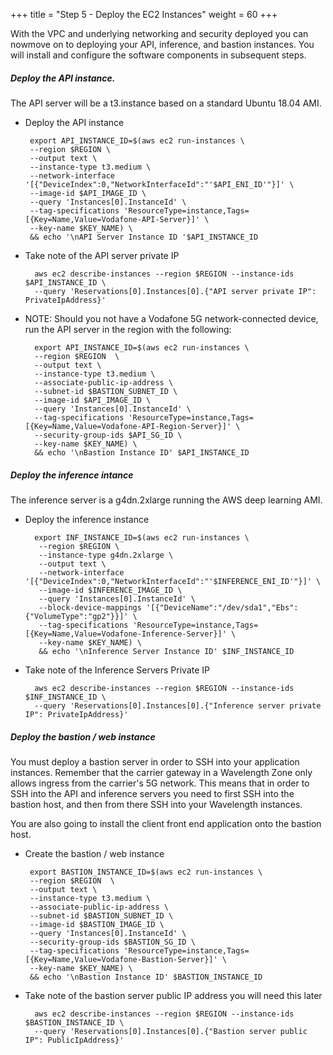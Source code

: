+++
title = "Step 5 - Deploy the EC2 Instances"
weight = 60
+++

With the VPC and underlying networking and security deployed you can nowmove on to deploying your API, inference, and bastion instances.   You will install and configure the software components in subsequent steps. 

##### Deploy the API instance. 

The API server will be a t3.instance based on a standard Ubuntu 18.04 AMI.

*  Deploy the API instance

        export API_INSTANCE_ID=$(aws ec2 run-instances \
        --region $REGION \
        --output text \
        --instance-type t3.medium \
        --network-interface '[{"DeviceIndex":0,"NetworkInterfaceId":"'$API_ENI_ID'"}]' \
        --image-id $API_IMAGE_ID \
        --query 'Instances[0].InstanceId' \
        --tag-specifications 'ResourceType=instance,Tags=[{Key=Name,Value=Vodafone-API-Server}]' \
        --key-name $KEY_NAME) \
        && echo '\nAPI Server Instance ID '$API_INSTANCE_ID


* Take note of the API server private IP

        aws ec2 describe-instances --region $REGION --instance-ids $API_INSTANCE_ID \
        --query 'Reservations[0].Instances[0].{"API server private IP": PrivateIpAddress}'  

* NOTE: Should you not have a Vodafone 5G network-connected device, run the API server in the region with the following:
        
        export API_INSTANCE_ID=$(aws ec2 run-instances \
        --region $REGION  \
        --output text \
        --instance-type t3.medium \
        --associate-public-ip-address \
        --subnet-id $BASTION_SUBNET_ID \
        --image-id $API_IMAGE_ID \
        --query 'Instances[0].InstanceId' \
        --tag-specifications 'ResourceType=instance,Tags=[{Key=Name,Value=Vodafone-API-Region-Server}]' \
        --security-group-ids $API_SG_ID \
        --key-name $KEY_NAME) \
        && echo '\nBastion Instance ID' $API_INSTANCE_ID

##### Deploy the inference intance

The inference server is a g4dn.2xlarge running the AWS deep learning AMI.

* Deploy the inference instance

        export INF_INSTANCE_ID=$(aws ec2 run-instances \
         --region $REGION \
         --instance-type g4dn.2xlarge \
         --output text \
         --network-interface '[{"DeviceIndex":0,"NetworkInterfaceId":"'$INFERENCE_ENI_ID'"}]' \
         --image-id $INFERENCE_IMAGE_ID \
         --query 'Instances[0].InstanceId' \
         --block-device-mappings '[{"DeviceName":"/dev/sda1","Ebs":{"VolumeType":"gp2"}}]' \
         --tag-specifications 'ResourceType=instance,Tags=[{Key=Name,Value=Vodafone-Inference-Server}]' \
         --key-name $KEY_NAME) \
         && echo '\nInference Server Instance ID' $INF_INSTANCE_ID

* Take note of the Inference Servers Private IP

        aws ec2 describe-instances --region $REGION --instance-ids $INF_INSTANCE_ID \
        --query 'Reservations[0].Instances[0].{"Inference server private IP": PrivateIpAddress}'      

##### Deploy the bastion / web instance

You must deploy a bastion server in order to SSH into your application
instances. Remember that the carrier gateway in a Wavelength Zone only
allows ingress from the carrier's 5G network. This means that in order
to SSH into the API and inference servers you need to first SSH into the
bastion host, and then from there SSH into your Wavelength instances. 

You are also going to install the client front end application onto the
bastion host. 

*  Create the bastion / web instance

        export BASTION_INSTANCE_ID=$(aws ec2 run-instances \
        --region $REGION  \
        --output text \
        --instance-type t3.medium \
        --associate-public-ip-address \
        --subnet-id $BASTION_SUBNET_ID \
        --image-id $BASTION_IMAGE_ID \
        --query 'Instances[0].InstanceId' \
        --security-group-ids $BASTION_SG_ID \
        --tag-specifications 'ResourceType=instance,Tags=[{Key=Name,Value=Vodafone-Bastion-Server}]' \
        --key-name $KEY_NAME) \
        && echo '\nBastion Instance ID' $BASTION_INSTANCE_ID

* Take note of the bastion server public IP address you will need this later

        aws ec2 describe-instances --region $REGION --instance-ids $BASTION_INSTANCE_ID \
        --query 'Reservations[0].Instances[0].{"Bastion server public IP": PublicIpAddress}' 
